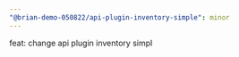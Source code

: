 ```yaml
---
"@brian-demo-050822/api-plugin-inventory-simple": minor
---
```


feat: change api plugin inventory simpl

